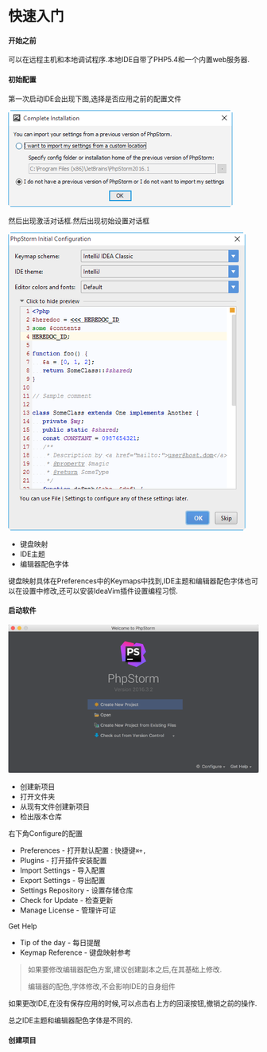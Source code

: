 # 快速入门

#### 开始之前

可以在远程主机和本地调试程序.本地IDE自带了PHP5.4和一个内置web服务器.

#### 初始配置

第一次启动IDE会出现下图,选择是否应用之前的配置文件

![](/assets/cspz_1.png)

然后出现激活对话框.然后出现初始设置对话框

![](/assets/cspz_2.png)

* 键盘映射
* IDE主题
* 编辑器配色字体

键盘映射具体在Preferences中的Keymaps中找到,IDE主题和编辑器配色字体也可以在设置中修改,还可以安装IdeaVim插件设置编程习惯.

#### 启动软件

![](/assets/qdrj_1.png)

* 创建新项目
* 打开文件夹
* 从现有文件创建新项目
* 检出版本仓库

右下角Configure的配置

* Preferences - 打开默认配置 : 快捷键`⌘+,`
* Plugins - 打开插件安装配置
* Import Settings - 导入配置
* Export Settings - 导出配置
* Settings Repository - 设置存储仓库
* Check for Update - 检查更新
* Manage License - 管理许可证

Get Help

* Tip of the day - 每日提醒
* Keymap Reference - 键盘映射参考 

> 如果要修改编辑器配色方案,建议创建副本之后,在其基础上修改.
>
> 编辑器的配色,字体修改,不会影响IDE的自身组件

如果更改IDE,在没有保存应用的时候,可以点击右上方的回滚按钮,撤销之前的操作.

总之IDE主题和编辑器配色字体是不同的.

#### 创建项目






